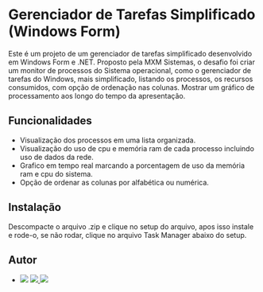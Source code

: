 # Gerenciador de Tarefas Simplificado (Windows Form)

Este é um projeto de um gerenciador de tarefas simplificado desenvolvido em Windows Form e .NET. Proposto pela MXM Sistemas, o desafio foi criar um monitor de processos do Sistema operacional, como o gerenciador de tarefas do Windows, mais simplificado, listando os processos, os recursos consumidos, com opção de ordenação nas colunas. Mostrar um gráfico de processamento aos longo do tempo da apresentação.

## Funcionalidades

- Visualização dos processos em uma lista organizada.
- Visualização do uso de cpu e memória ram de cada processo incluindo uso de dados da rede.
- Grafico em tempo real marcando a porcentagem de uso da memória ram e cpu do sistema.
- Opção de ordenar as colunas por alfabética ou numérica.

## Instalação

Descompacte o arquivo .zip e clique no setup do arquivo, apos isso instale e rode-o, se não rodar, clique no arquivo Task Manager abaixo do setup.

## Autor 
<ul>
 <li>
      <img src="https://img.shields.io/badge/Dev-Lennan%20Renzo-blueviolet">
      <a href="https://github.com/LENNANrnz">
        <img src="https://img.shields.io/badge/GitHub-100000?&logo=github&logoColor=white">
      </a>
      <a href="https://www.linkedin.com/in/lennanrnz/">
        <img src="https://img.shields.io/badge/LinkedIn-0077B5?&logo=linkedin&logoColor=white">
      </a>
    </li>
    <ul>
